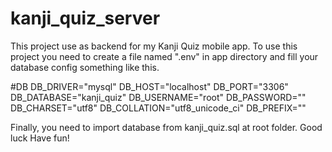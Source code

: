 # kanji_quiz_server
This project use as backend for my Kanji Quiz mobile app.
To use this project you need to create a file named ".env" in app directory and fill your database config something like this.

#DB
DB_DRIVER="mysql"
DB_HOST="localhost"
DB_PORT="3306"
DB_DATABASE="kanji_quiz"
DB_USERNAME="root"
DB_PASSWORD=""
DB_CHARSET="utf8"
DB_COLLATION="utf8_unicode_ci"
DB_PREFIX=""

Finally, you need to import database from kanji_quiz.sql at root folder.
Good luck Have fun!
